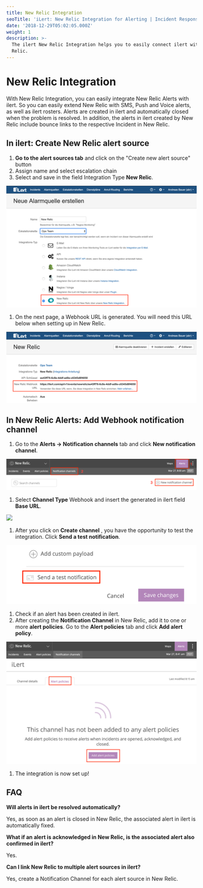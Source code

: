 ```yaml
---
title: New Relic Integration
seoTitle: 'iLert: New Relic Integration for Alerting | Incident Response | Uptime'
date: '2018-12-29T05:02:05.000Z'
weight: 1
description: >-
  The ilert New Relic Integration helps you to easily connect ilert with New
  Relic.
---
```


# New Relic Integration

With New Relic Integration, you can easily integrate New Relic Alerts with ilert. So you can easily extend New Relic with SMS, Push and Voice alerts, as well as ilert rosters. Alerts are created in ilert and automatically closed when the problem is resolved. In addition, the alerts in ilert created by New Relic include bounce links to the respective Incident in New Relic.

## In ilert: Create New Relic alert source <a href="#create-alarm-source" id="create-alarm-source"></a>

1. **Go to the alert sources tab** and click on the "Create new alert source" button
2. Assign name and select escalation chain
3. Select and save in the field Integration Type **New Relic**.

![](../../.gitbook/assets/nr1.png)

1. On the next page, a Webhook URL is generated. You will need this URL below when setting up in New Relic.

![](../../.gitbook/assets/nr2.png)

## In New Relic Alerts: Add Webhook notification channel <a href="#add-webhook" id="add-webhook"></a>

1. Go to the **Alerts → Notification channels** tab and click **New notification channel**.

![](../../.gitbook/assets/nr3.png)

1. Select **Channel Type** Webhook and insert the generated in ilert field **Base URL**.

![](../../.gitbook/assets/nr4\_png.png)

1. After you click on **Create channel** , you have the opportunity to test the integration. Click **Send a test notification**.

![](../../.gitbook/assets/nr5.png)

1. Check if an alert has been created in ilert.
2. After creating the **Notification Channel** in New Relic, add it to one or more **alert policies**. Go to the **Alert policies** tab and click **Add alert policy**.

![](../../.gitbook/assets/nr6.png)

1. The integration is now set up!

## FAQ <a href="#faq" id="faq"></a>

**Will alerts in ilert be resolved automatically?**

Yes, as soon as an alert is closed in New Relic, the associated alert in ilert is automatically fixed.

**What if an alert is acknowledged in New Relic, is the associated alert also confirmed in ilert?**

Yes.

**Can I link New Relic to multiple alert sources in ilert?**

Yes, create a Notification Channel for each alert source in New Relic.
